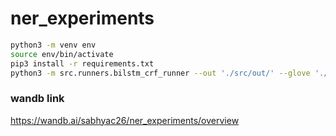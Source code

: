 # ner_experiments

```bash
python3 -m venv env
source env/bin/activate
pip3 install -r requirements.txt
python3 -m src.runners.bilstm_crf_runner --out './src/out/' --glove './src/util/embeddings/glove/' --run-id 3
```

### wandb link
https://wandb.ai/sabhyac26/ner_experiments/overview
